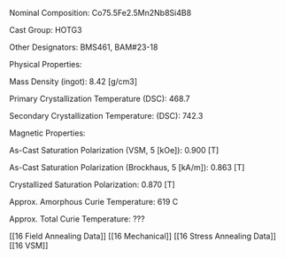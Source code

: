 Nominal Composition: Co75.5Fe­­­2.5Mn2Nb8­Si4B8

Cast Group: HOTG3

Other Designators: BMS461, BAM#23-18

Physical Properties:

Mass Density (ingot): 8.42 [g/cm3]

Primary Crystallization Temperature (DSC): 468.7

Secondary Crystallization Temperature: (DSC): 742.3

Magnetic Properties:

As-Cast Saturation Polarization (VSM, 5 [kOe]): 0.900 [T]

As-Cast Saturation Polarization (Brockhaus, 5 [kA/m]): 0.863 [T]

Crystallized Saturation Polarization: 0.870 [T]

Approx. Amorphous Curie Temperature: 619 C

Approx. Total Curie Temperature: ???

[[16 Field Annealing Data]]
[[16 Mechanical]]
[[16 Stress Annealing Data]]
[[16 VSM]]